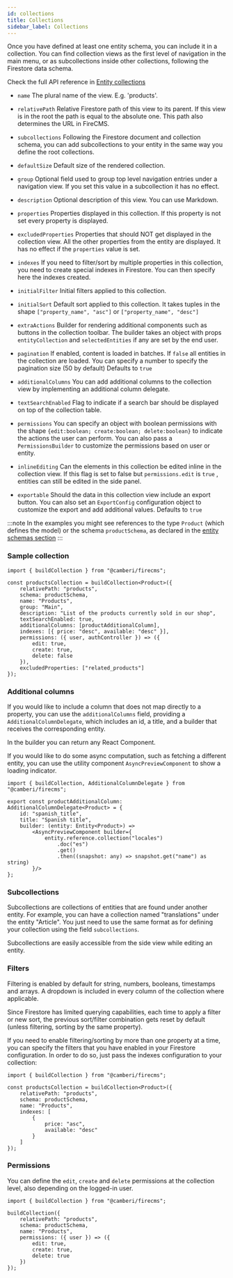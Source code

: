 ```yaml
---
id: collections
title: Collections
sidebar_label: Collections
---
```


Once you have defined at least one entity schema, you can include it in a
collection. You can find collection views as the first level of navigation in
the main menu, or as subcollections inside other collections, following the
Firestore data schema.

Check the full API reference
in [Entity collections](api/interfaces/entitycollection.md)

* `name` The plural name of the view. E.g. 'products'.

* `relativePath` Relative Firestore path of this view to its parent. If this
  view is in the root the path is equal to the absolute one. This path also
  determines the URL in FireCMS.

* `subcollections` Following the Firestore document and collection schema, you
  can add subcollections to your entity in the same way you define the root
  collections.

* `defaultSize` Default size of the rendered collection.

* `group` Optional field used to group top level navigation entries under a
  navigation view. If you set this value in a subcollection it has no effect.

* `description` Optional description of this view. You can use Markdown.

* `properties` Properties displayed in this collection. If this property is not
  set every property is displayed.

* `excludedProperties` Properties that should NOT get displayed in the
  collection view. All the other properties from the entity are displayed. It
  has no effect if the `properties` value is set.

* `indexes` If you need to filter/sort by multiple properties in this
  collection, you need to create special indexes in Firestore. You can then
  specify here the indexes created.

* `initialFilter` Initial filters applied to this collection.

* `initialSort` Default sort applied to this collection. It takes tuples in the
  shape `["property_name", "asc"]` or `["property_name", "desc"]`

* `extraActions` Builder for rendering additional components such as buttons in
  the collection toolbar. The builder takes an object with
  props `entityCollection`  and `selectedEntities` if any are set by the end
  user.

* `pagination` If enabled, content is loaded in batches. If `false` all entities
  in the collection are loaded. You can specify a number to specify the
  pagination size (50 by default)
  Defaults to `true`

* `additionalColumns` You can add additional columns to the collection view by
  implementing an additional column delegate.

* `textSearchEnabled` Flag to indicate if a search bar should be displayed on top of
  the collection table.

* `permissions` You can specify an object with boolean permissions with the
  shape `{edit:boolean; create:boolean; delete:boolean}` to indicate the actions
  the user can perform. You can also pass a `PermissionsBuilder` to customize
  the permissions based on user or entity.

* `inlineEditing` Can the elements in this collection be edited inline in the
  collection view. If this flag is set to false but `permissions.edit` is `true`
  , entities can still be edited in the side panel.

* `exportable` Should the data in this collection view include an export button.
  You can also set an `ExportConfig` configuration object to customize the
  export and add additional values. Defaults to `true`

:::note
In the examples you might see references to the type `Product`
(which defines the model) or the schema `productSchema`, as declared in
the [entity schemas section](entity_schemas.md)
:::

### Sample collection

```tsx
import { buildCollection } from "@camberi/firecms";

const productsCollection = buildCollection<Product>({
    relativePath: "products",
    schema: productSchema,
    name: "Products",
    group: "Main",
    description: "List of the products currently sold in our shop",
    textSearchEnabled: true,
    additionalColumns: [productAdditionalColumn],
    indexes: [{ price: "desc", available: "desc" }],
    permissions: ({ user, authController }) => ({
        edit: true,
        create: true,
        delete: false
    }),
    excludedProperties: ["related_products"]
});

```

### Additional columns

If you would like to include a column that does not map directly to a property,
you can use the `additionalColumns` field, providing a
`AdditionalColumnDelegate`, which includes an id, a title, and a builder that
receives the corresponding entity.

In the builder you can return any React Component.

If you would like to do some async computation, such as fetching a different
entity, you can use the utility component `AsyncPreviewComponent` to show a
loading indicator.

```tsx
import { buildCollection, AdditionalColumnDelegate } from "@camberi/firecms";

export const productAdditionalColumn: AdditionalColumnDelegate<Product> = {
    id: "spanish_title",
    title: "Spanish title",
    builder: (entity: Entity<Product>) =>
        <AsyncPreviewComponent builder={
            entity.reference.collection("locales")
                .doc("es")
                .get()
                .then((snapshot: any) => snapshot.get("name") as string)
        }/>
};
```

### Subcollections

Subcollections are collections of entities that are found under another entity.
For example, you can have a collection named "translations" under the entity
"Article". You just need to use the same format as for defining your collection
using the field `subcollections`.

Subcollections are easily accessible from the side view while editing an entity.

### Filters

Filtering is enabled by default for string, numbers, booleans, timestamps and
arrays. A dropdown is included in every column of the collection where
applicable.

Since Firestore has limited querying capabilities, each time to apply a filter
or new sort, the previous sort/filter combination gets reset by default (unless
filtering, sorting by the same property).

If you need to enable filtering/sorting by more than one property at a time, you
can specify the filters that you have enabled in your Firestore configuration.
In order to do so, just pass the indexes configuration to your collection:

```tsx
import { buildCollection } from "@camberi/firecms";

const productsCollection = buildCollection<Product>({
    relativePath: "products",
    schema: productSchema,
    name: "Products",
    indexes: [
        {
            price: "asc",
            available: "desc"
        }
    ]
});
```

### Permissions

You can define the `edit`, `create` and `delete` permissions at the collection
level, also depending on the logged-in user.

```tsx
import { buildCollection } from "@camberi/firecms";

buildCollection({
    relativePath: "products",
    schema: productSchema,
    name: "Products",
    permissions: ({ user }) => ({
        edit: true,
        create: true,
        delete: true
    })
});
```

